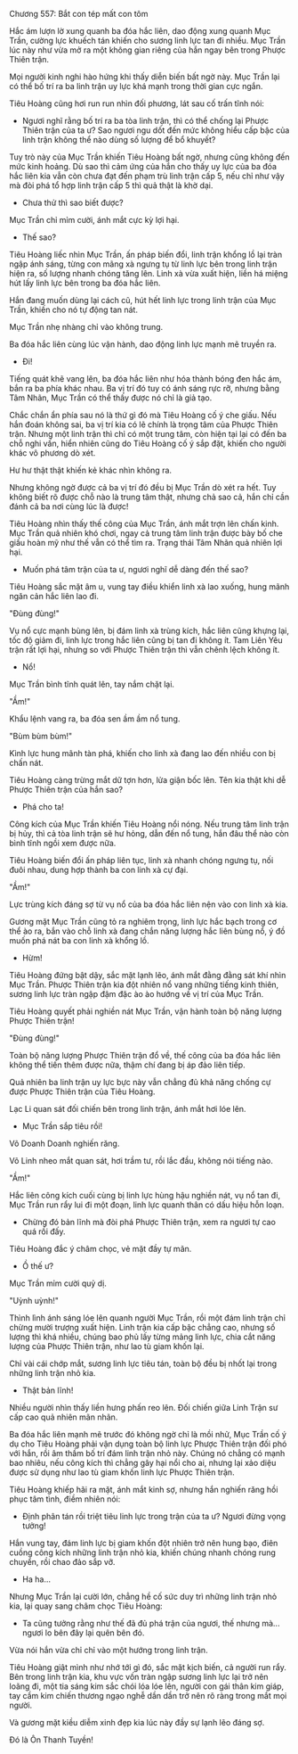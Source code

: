 




Chương 557: Bắt con tép mất con tôm


Hắc ám lượn lờ xung quanh ba đóa hắc liên, dao động xung quanh Mục Trần, cường lực khuếch tán khiến cho sương linh lực tan đi nhiều. Mục Trần lúc này như vừa mở ra một không gian riêng của hắn ngay bên trong Phược Thiên trận.

Mọi người kinh nghi hào hứng khi thấy diễn biến bất ngờ này. Mục Trần lại có thể bố trí ra ba linh trận uy lực khá mạnh trong thời gian cực ngắn.

Tiêu Hoàng cũng hơi run run nhìn đối phương, lát sau cố trấn tĩnh nói:

- Ngươi nghĩ rằng bố trí ra ba tòa linh trận, thì có thể chống lại Phược Thiên trận của ta ư? Sao ngươi ngu dốt đến mức không hiểu cấp bậc của linh trận không thể nào dùng số lượng để bổ khuyết?

Tuy trò này của Mục Trần khiến Tiêu Hoàng bất ngờ, nhưng cũng không đến mức kinh hoảng. Dù sao thì cảm ứng của hắn cho thấy uy lực của ba đóa hắc liên kia vẫn còn chưa đạt đến phạm trù linh trận cấp 5, nếu chỉ như vậy mà đòi phá tổ hợp linh trận cấp 5 thì quả thật là khờ dại.

- Chưa thử thì sao biết được?

Mục Trần chỉ mỉm cười, ánh mắt cực kỳ lợi hại.

- Thế sao?

Tiêu Hoàng liếc nhìn Mục Trần, ấn pháp biến đổi, linh trận khổng lồ lại tràn ngập ánh sáng, từng con mãng xà ngưng tụ từ linh lực bên trong linh trận hiện ra, số lượng nhanh chóng tăng lên. Linh xà vừa xuất hiện, liền há miệng hút lấy linh lực bên trong ba đóa hắc liên.

Hắn đang muốn dùng lại cách cũ, hút hết linh lực trong linh trận của Mục Trần, khiến cho nó tự động tan nát.

Mục Trần nhẹ nhàng chỉ vào không trung.

Ba đóa hắc liên cùng lúc vận hành, dao động linh lực mạnh mẽ truyền ra.

- Đi!

Tiếng quát khẽ vang lên, ba đóa hắc liên như hóa thành bóng đen hắc ám, bắn ra ba phía khác nhau. Ba vị trí đó tuy có ánh sáng rực rỡ, nhưng bằng Tâm Nhãn, Mục Trần có thể thấy được nó chỉ là giả tạo.

Chắc chắn ẩn phía sau nó là thứ gì đó mà Tiêu Hoàng cố ý che giấu. Nếu hắn đoán không sai, ba vị trí kia có lẽ chính là trọng tâm của Phược Thiên trận. Nhưng một linh trận thì chỉ có một trung tâm, còn hiện tại lại có đến ba chỗ nghi vấn, hiển nhiên cũng do Tiêu Hoàng cố ý sắp đặt, khiến cho người khác vô phương dò xét.

Hư hư thật thật khiến kẻ khác nhìn không ra.

Nhưng không ngờ được cả ba vị trí đó đều bị Mục Trần dò xét ra hết. Tuy không biết rõ được chỗ nào là trung tâm thật, nhưng chả sao cả, hắn chỉ cần đánh cả ba nơi cùng lúc là được!

Tiêu Hoàng nhìn thấy thế công của Mục Trần, ánh mắt trợn lên chấn kinh. Mục Trần quả nhiên khó chơi, ngay cả trung tâm linh trận được bày bố che giấu hoàn mỹ như thế vẫn có thể tìm ra. Trạng thái Tâm Nhãn quả nhiên lợi hại.

- Muốn phá tâm trận của ta ư, ngươi nghĩ dễ dàng đến thế sao?

Tiêu Hoàng sắc mặt âm u, vung tay điều khiển linh xà lao xuống, hung mãnh ngăn cản hắc liên lao đi.

"Đùng đùng!"

Vụ nổ cực mạnh bùng lên, bị đám linh xà trùng kích, hắc liên cũng khựng lại, tốc độ giảm đi, linh lực trong hắc liên cũng bị tan đi không ít. Tam Liên Yêu trận rất lợi hại, nhưng so với Phược Thiên trận thì vẫn chênh lệch không ít.

- Nổ!

Mục Trần bình tĩnh quát lên, tay nắm chặt lại.

"Ầm!"

Khẩu lệnh vang ra, ba đóa sen ầm ầm nổ tung.

"Bùm bùm bùm!"

Kình lực hung mãnh tàn phá, khiến cho linh xà đang lao đến nhiều con bị chấn nát.

Tiêu Hoàng càng trừng mắt dữ tợn hơn, lửa giận bốc lên. Tên kia thật khi dễ Phược Thiên trận của hắn sao?

- Phá cho ta!

Công kích của Mục Trần khiến Tiêu Hoàng nổi nóng. Nếu trung tâm linh trận bị hủy, thì cả tòa linh trận sẽ hư hỏng, dẫn đến nổ tung, hắn đâu thể nào còn bình tĩnh ngồi xem được nữa.

Tiêu Hoàng biến đổi ấn pháp liên tục, linh xà nhanh chóng ngưng tụ, nối đuôi nhau, dung hợp thành ba con linh xà cự đại.

"Ầm!"

Lực trùng kích đáng sợ từ vụ nổ của ba đóa hắc liên nện vào con linh xà kia.

Gương mặt Mục Trần cũng tỏ ra nghiêm trọng, linh lực hắc bạch trong cơ thể ào ra, bắn vào chỗ linh xà đang chắn năng lượng hắc liên bùng nổ, ý đồ muốn phá nát ba con linh xà khổng lồ.

- Hừm!

Tiêu Hoàng đứng bật dậy, sắc mặt lạnh lẽo, ánh mắt đằng đằng sát khí nhìn Mục Trần. Phược Thiên trận kia đột nhiên nổ vang những tiếng kinh thiên, sương linh lực tràn ngập đậm đặc ào ào hướng về vị trí của Mục Trần.

Tiêu Hoàng quyết phải nghiền nát Mục Trần, vận hành toàn bộ năng lượng Phược Thiên trận!

"Đùng đùng!"

Toàn bộ năng lượng Phược Thiên trận đổ về, thế công của ba đóa hắc liên không thể tiến thêm được nữa, thậm chí đang bị áp đảo liên tiếp.

Quả nhiên ba linh trận uy lực bực này vẫn chẳng đủ khả năng chống cự được Phược Thiên trận của Tiêu Hoàng.

Lạc Li quan sát đối chiến bên trong linh trận, ánh mắt hơi lóe lên.

- Mục Trần sắp tiêu rồi!

Võ Doanh Doanh nghiến răng.

Võ Linh nheo mắt quan sát, hơi trầm tư, rồi lắc đầu, không nói tiếng nào.

"Ầm!"

Hắc liên công kích cuối cùng bị linh lực hùng hậu nghiền nát, vụ nổ tan đi, Mục Trần run rẩy lui đi một đoạn, linh lực quanh thân có dấu hiệu hỗn loạn.

- Chừng đó bản lĩnh mà đòi phá Phược Thiên trận, xem ra ngươi tự cao quá rồi đấy.

Tiêu Hoàng đắc ý châm chọc, vẻ mặt đầy tự mãn.

- Ồ thế ư?

Mục Trần mỉm cười quỷ dị.

"Uỳnh uỳnh!"

Thình lình ánh sáng lóe lên quanh người Mục Trần, rồi một đám linh trận chỉ chừng mười trượng xuất hiện. Linh trận kia cấp bậc chẳng cao, nhưng số lượng thì khá nhiều, chúng bao phủ lấy từng mảng linh lực, chia cắt năng lượng của Phược Thiên trận, như lao tù giam khốn lại.

Chỉ vài cái chớp mắt, sương linh lực tiêu tán, toàn bộ đều bị nhốt lại trong những linh trận nhỏ kia.

- Thật bản lĩnh!

Nhiều người nhìn thấy liền hưng phấn reo lên. Đối chiến giữa Linh Trận sư cấp cao quả nhiên mãn nhãn.

Ba đóa hắc liên mạnh mẽ trước đó không ngờ chỉ là mồi nhử, Mục Trần cố ý dụ cho Tiêu Hoàng phải vận dụng toàn bộ linh lực Phược Thiên trận đối phó với hắn, rồi âm thầm bố trí đám linh trận nhỏ này. Chúng nó chẳng có mạnh bao nhiêu, nếu công kích thì chẳng gây hại nổi cho ai, nhưng lại xảo diệu được sử dụng như lao tù giam khốn linh lực Phược Thiên trận.

Tiêu Hoàng khiếp hãi ra mặt, ánh mắt kinh sợ, nhưng hắn nghiến răng hồi phục tâm tình, điềm nhiên nói:

- Định phân tán rồi triệt tiêu linh lực trong trận của ta ư? Ngươi đừng vọng tưởng!

Hắn vung tay, đám linh lực bị giam khốn đột nhiên trở nên hung bạo, điên cuồng công kích những linh trận nhỏ kia, khiến chúng nhanh chóng rung chuyển, rồi chao đảo sắp vỡ.

- Ha ha...

Nhưng Mục Trần lại cười lớn, chẳng hề cố sức duy trì những linh trận nhỏ kia, lại quay sang châm chọc Tiêu Hoàng:

- Ta cũng tưởng rằng như thế đã đủ phá trận của ngươi, thế nhưng mà... ngươi lo bên đây lại quên bên đó.

Vừa nói hắn vừa chỉ chỉ vào một hướng trong linh trận.

Tiêu Hoàng giật mình như nhớ tới gì đó, sắc mặt kịch biến, cả người run rẩy. Bên trong linh trận kia, khu vực vốn tràn ngập sương linh lực lại trở nên loãng đi, một tia sáng kim sắc chói lóa lóe lên, người con gái thân kim giáp, tay cầm kim chiến thương ngạo nghễ dần dần trở nên rõ ràng trong mắt mọi người.

Và gương mặt kiều diễm xinh đẹp kia lúc này đầy sự lạnh lẽo đáng sợ.

Đó là Ôn Thanh Tuyền!




